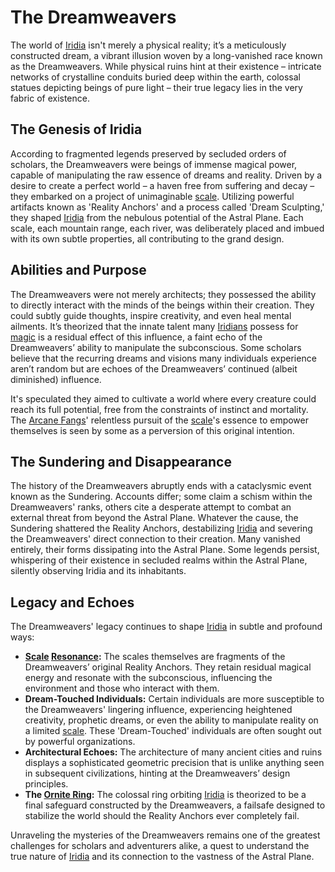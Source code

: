 # The Dreamweavers

The world of [Iridia](/geography/world/iridia.md) isn't merely a physical reality; it’s a meticulously constructed dream, a vibrant illusion woven by a long-vanished race known as the Dreamweavers. While physical ruins hint at their existence – intricate networks of crystalline conduits buried deep within the earth, colossal statues depicting beings of pure light – their true legacy lies in the very fabric of existence.

## The Genesis of Iridia

According to fragmented legends preserved by secluded orders of scholars, the Dreamweavers were beings of immense magical power, capable of manipulating the raw essence of dreams and reality. Driven by a desire to create a perfect world – a haven free from suffering and decay – they embarked on a project of unimaginable [scale](/geography/landmark/scale.md). Utilizing powerful artifacts known as 'Reality Anchors' and a process called 'Dream Sculpting,' they shaped [Iridia](/geography/world/iridia.md) from the nebulous potential of the Astral Plane. Each scale, each mountain range, each river, was deliberately placed and imbued with its own subtle properties, all contributing to the grand design.

## Abilities and Purpose

The Dreamweavers were not merely architects; they possessed the ability to directly interact with the minds of the beings within their creation. They could subtly guide thoughts, inspire creativity, and even heal mental ailments. It’s theorized that the innate talent many [Iridians](/being/species/iridian.md) possess for [magic](/structure/mechanic/magic.md) is a residual effect of this influence, a faint echo of the Dreamweavers’ ability to manipulate the subconscious. Some scholars believe that the recurring dreams and visions many individuals experience aren’t random but are echoes of the Dreamweavers’ continued (albeit diminished) influence. 

It's speculated they aimed to cultivate a world where every creature could reach its full potential, free from the constraints of instinct and mortality. The [Arcane Fangs](/structure/society/factions/arcane-fangs.md)' relentless pursuit of the [scale](/geography/landmark/scale.md)'s essence to empower themselves is seen by some as a perversion of this original intention.

## The Sundering and Disappearance

The history of the Dreamweavers abruptly ends with a cataclysmic event known as the Sundering. Accounts differ; some claim a schism within the Dreamweavers' ranks, others cite a desperate attempt to combat an external threat from beyond the Astral Plane. Whatever the cause, the Sundering shattered the Reality Anchors, destabilizing [Iridia](/geography/world/iridia.md) and severing the Dreamweavers' direct connection to their creation. Many vanished entirely, their forms dissipating into the Astral Plane. Some legends persist, whispering of their existence in secluded realms within the Astral Plane, silently observing Iridia and its inhabitants.

## Legacy and Echoes

The Dreamweavers' legacy continues to shape [Iridia](/geography/world/iridia.md) in subtle and profound ways:

*   **[Scale](/geography/landmark/scale.md) [Resonance](/generated/resonance/resonance.md):** The scales themselves are fragments of the Dreamweavers’ original Reality Anchors. They retain residual magical energy and resonate with the subconscious, influencing the environment and those who interact with them.
*   **Dream-Touched Individuals:** Certain individuals are more susceptible to the Dreamweavers' lingering influence, experiencing heightened creativity, prophetic dreams, or even the ability to manipulate reality on a limited [scale](/geography/landmark/scale.md). These 'Dream-Touched' individuals are often sought out by powerful organizations.
*   **Architectural Echoes:** The architecture of many ancient cities and ruins displays a sophisticated geometric precision that is unlike anything seen in subsequent civilizations, hinting at the Dreamweavers’ design principles.
*   **The [Ornite Ring](/geography/scale/ornite-ring.md):** The colossal ring orbiting [Iridia](/geography/world/iridia.md) is theorized to be a final safeguard constructed by the Dreamweavers, a failsafe designed to stabilize the world should the Reality Anchors ever completely fail. 

Unraveling the mysteries of the Dreamweavers remains one of the greatest challenges for scholars and adventurers alike, a quest to understand the true nature of [Iridia](/geography/world/iridia.md) and its connection to the vastness of the Astral Plane.
